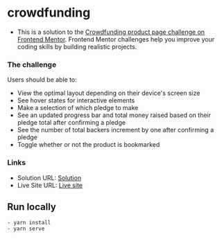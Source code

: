 # crowdfunding
 - This is a solution to the [Crowdfunding product page challenge on Frontend Mentor](https://www.frontendmentor.io/challenges/crowdfunding-product-page-7uvcZe7ZR). Frontend Mentor challenges help you improve your coding skills by building realistic projects. 

### The challenge

Users should be able to:

- View the optimal layout depending on their device's screen size
- See hover states for interactive elements
- Make a selection of which pledge to make
- See an updated progress bar and total money raised based on their pledge total after confirming a pledge
- See the number of total backers increment by one after confirming a pledge
- Toggle whether or not the product is bookmarked

### Links

- Solution URL: [Solution](https://www.frontendmentor.io/challenges/crowdfunding-product-page-7uvcZe7ZR/hub/crowdfunding-product-page-g5dD1daEv)
- Live Site URL: [Live site](https://crowdfunding-app-nlsii8lvb-mokobo.vercel.app)

## Run locally
```
- yarn install
- yarn serve
```
